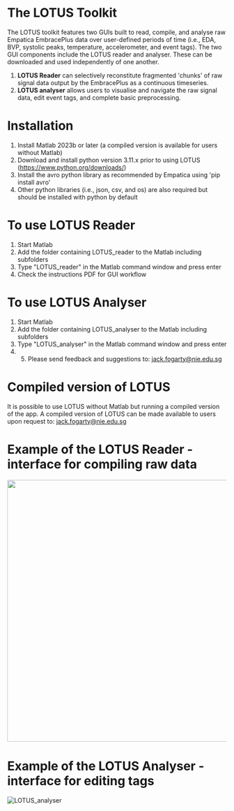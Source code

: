 # The LOTUS Toolkit
The LOTUS toolkit features two GUIs built to read, compile, and analyse raw Empatica EmbracePlus data over user-defined periods of time (i.e., EDA, BVP, systolic peaks, temperature, accelerometer, and event tags).
The two GUI components include the LOTUS reader and analyser. These can be downloaded and used independently of one another.
1. **LOTUS Reader** can selectively reconstitute fragmented 'chunks' of raw signal data output by the EmbracePlus as a continuous timeseries.
2. **LOTUS analyser** allows users to visualise and navigate the raw signal data, edit event tags, and complete basic preprocessing.

# Installation
1. Install Matlab 2023b or later (a compiled version is available for users without Matlab)
2. Download and install python version 3.11.x prior to using LOTUS (https://www.python.org/downloads/)
3. Install the avro python library as recommended by Empatica using 'pip install avro'
4. Other python libraries (i.e., json, csv, and os) are also required but should be installed with python by default

# To use LOTUS Reader
1. Start Matlab
2. Add the folder containing LOTUS_reader to the Matlab including subfolders
3. Type "LOTUS_reader" in the Matlab command window and press enter
4. Check the instructions PDF for GUI workflow

# To use LOTUS Analyser
1. Start Matlab
2. Add the folder containing LOTUS_analyser to the Matlab including subfolders
3. Type "LOTUS_analyser" in the Matlab command window and press enter
4. 5. Please send feedback and suggestions to: jack.fogarty@nie.edu.sg

# Compiled version of LOTUS
It is possible to use LOTUS without Matlab but running a compiled version of the app. A compiled version of LOTUS can be made available to users upon request to: jack.fogarty@nie.edu.sg
 
 
 
# Example of the LOTUS Reader - interface for compiling raw data
<img src="https://github.com/jack-fogarty/LOTUS-reader/assets/92418738/d9297814-1a32-4e99-b842-82dfabd28a0c" width="600" />
 


# Example of the LOTUS Analyser - interface for editing tags
![LOTUS_analyser](https://github.com/user-attachments/assets/387b223c-6e6d-4e79-bd2f-704de76c86da)

